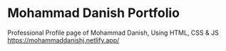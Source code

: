 # Mohammad Danish Portfolio
Professional Profile page of Mohammad Danish, Using HTML, CSS &amp; JS
<br>
https://mohammaddanishj.netlify.app/
